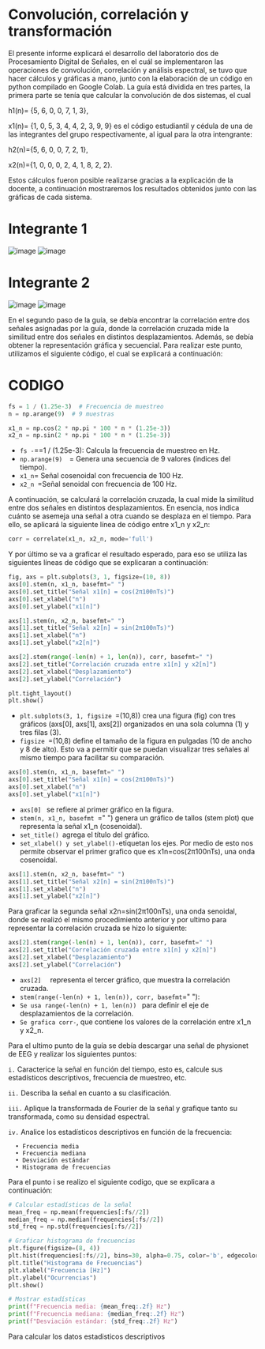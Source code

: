# Convolución, correlación y transformación
El presente informe explicará el desarrollo del laboratorio dos de Procesamiento Digital de Señales, en el cuál se implementaron las operaciones de convolución, correlación y análisis espectral, se tuvo que hacer cálculos y gráficas a mano, junto con la elaboración de un código en python compilado en Google Colab.
La guía está dividida en tres partes, la primera parte  se tenía que calcular la convolución de dos sistemas, el cual

h1(n)= {5, 6, 0, 0, 7, 1, 3}, 

x1(n)= {1, 0, 5, 3, 4, 4, 2, 3, 9, 9} es el código estudiantil y cédula  de una de las integrantes del grupo respectivamente, al igual para la otra intengrante:

h2(n)={5, 6, 0, 0, 7, 2, 1}, 

x2(n)={1, 0, 0, 0, 2, 4, 1, 8, 2, 2}.

Estos cálculos fueron posible realizarse gracias a la explicación de la docente, a continuación mostraremos los resultados obtenidos junto con las gráficas de cada sistema.
# Integrante 1
![image](https://github.com/user-attachments/assets/cc6dee0f-825c-4bf1-9e52-0e5c532c8243)
![image](https://github.com/user-attachments/assets/bf065dee-ed25-40ed-9935-e1e731be26f5)


# Integrante 2
![image](https://github.com/user-attachments/assets/74e5d430-629c-490d-bfb2-5c095d896caf)
![image](https://github.com/user-attachments/assets/f335a4e5-34ad-4e0d-b391-3446d14ed2a1)

En el segundo paso de la guía, se debía encontrar la correlación entre dos señales asignadas por la guía, donde la correlación cruzada mide la similitud entre dos señales en distintos desplazamientos. Además, se debía obtener la representación gráfica y secuencial. Para realizar este punto, utilizamos el siguiente código, el cual se explicará a continuación:

# CODIGO
```Python
fs = 1 / (1.25e-3)  # Frecuencia de muestreo
n = np.arange(9)  # 9 muestras

x1_n = np.cos(2 * np.pi * 100 * n * (1.25e-3))
x2_n = np.sin(2 * np.pi * 100 * n * (1.25e-3))
```
- `fs -`==1 / (1.25e-3): Calcula la frecuencia de muestreo en Hz.
 - `np.arange(9)  `= Genera una secuencia de 9 valores (índices del tiempo).
- ` x1_n `= Señal cosenoidal con frecuencia de 100 Hz.
- `x2_n `=Señal senoidal con frecuencia de 100 Hz.

A continuación, se calculará la correlación cruzada, la cual mide la similitud entre dos señales en distintos desplazamientos. En esencia, nos indica cuánto se asemeja una señal a otra cuando se desplaza en el tiempo. Para ello, se aplicará la siguiente línea de código entre x1_n y x2_n:
```Python
corr = correlate(x1_n, x2_n, mode='full')
```
Y por último se va a graficar el resultado esperado, para eso se utiliza las siguientes líneas de código que se explicaran a continuación:
```Python
fig, axs = plt.subplots(3, 1, figsize=(10, 8))
axs[0].stem(n, x1_n, basefmt=" ")
axs[0].set_title("Señal x1[n] = cos(2π100nTs)")
axs[0].set_xlabel("n")
axs[0].set_ylabel("x1[n]")

axs[1].stem(n, x2_n, basefmt=" ")
axs[1].set_title("Señal x2[n] = sin(2π100nTs)")
axs[1].set_xlabel("n")
axs[1].set_ylabel("x2[n]")

axs[2].stem(range(-len(n) + 1, len(n)), corr, basefmt=" ")
axs[2].set_title("Correlación cruzada entre x1[n] y x2[n]")
axs[2].set_xlabel("Desplazamiento")
axs[2].set_ylabel("Correlación")

plt.tight_layout()
plt.show()
```
- `plt.subplots(3, 1, figsize `=(10,8)) crea una figura (fig) con tres gráficos (axs[0], axs[1], axs[2]) organizados en una sola columna (1) y tres filas (3).
- `figsize `=(10,8) define el tamaño de la figura en pulgadas (10 de ancho y 8 de alto).
Esto va a permitir que se puedan visualizar tres señales al mismo tiempo para facilitar su comparación.
```Python
axs[0].stem(n, x1_n, basefmt=" ")
axs[0].set_title("Señal x1[n] = cos(2π100nTs)")
axs[0].set_xlabel("n")
axs[0].set_ylabel("x1[n]")
```
- `axs[0] ` se refiere al primer gráfico en la figura.
- `stem(n, x1_n, basefmt `=" ") genera un gráfico de tallos (stem plot) que representa la señal x1_n (cosenoidal).
- `set_title() `agrega el título del gráfico.
- `set_xlabel() y set_ylabel()-`etiquetan los ejes.
Por medio de esto nos permite observar el primer grafico que es x1n=cos(2π100nTs), una onda cosenoidal.
```Python
axs[1].stem(n, x2_n, basefmt=" ")
axs[1].set_title("Señal x2[n] = sin(2π100nTs)")
axs[1].set_xlabel("n")
axs[1].set_ylabel("x2[n]")
```
Para graficar la segunda señal x2n=sin(2π100nTs), una onda senoidal, donde se realizó el mismo procedimiento anterior y por ultimo para representar la correlación cruzada se hizo lo siguiente:
```Python
axs[2].stem(range(-len(n) + 1, len(n)), corr, basefmt=" ")
axs[2].set_title("Correlación cruzada entre x1[n] y x2[n]")
axs[2].set_xlabel("Desplazamiento")
axs[2].set_ylabel("Correlación")
```
- `axs[2]  ` representa el tercer gráfico, que muestra la correlación cruzada.
- ` stem(range(-len(n) + 1, len(n)), corr, basefmt `=" "):
- `Se usa range(-len(n) + 1, len(n)) ` para definir el eje de desplazamientos de la correlación.
- `Se grafica corr-`, que contiene los valores de la correlación entre x1_n y x2_n.
  

Para el ultimo punto de la guía se debía descargar una señal de physionet de EEG y realizar los siguientes puntos:

`i.` Caracterice la señal en función del tiempo, esto es, calcule sus estadísticos descriptivos, frecuencia de muestreo, etc.

`ii.` Describa la señal en cuanto a su clasificación. 

`iii.` Aplique la transformada de Fourier de la señal y grafique tanto su transformada, como su densidad espectral. 

`iv.` Analice los estadísticos descriptivos en función de la frecuencia:

      • Frecuencia media
      • Frecuencia mediana
      • Desviación estándar
      • Histograma de frecuencias

Para el punto i se realizo el siguiente codigo, que se explicara a continuación:
```Python
# Calcular estadísticas de la señal
mean_freq = np.mean(frequencies[:fs//2])
median_freq = np.median(frequencies[:fs//2])
std_freq = np.std(frequencies[:fs//2])

# Graficar histograma de frecuencias
plt.figure(figsize=(8, 4))
plt.hist(frequencies[:fs//2], bins=30, alpha=0.75, color='b', edgecolor='black')
plt.title("Histograma de Frecuencias")
plt.xlabel("Frecuencia [Hz]")
plt.ylabel("Ocurrencias")
plt.show()

# Mostrar estadísticas
print(f"Frecuencia media: {mean_freq:.2f} Hz")
print(f"Frecuencia mediana: {median_freq:.2f} Hz")
print(f"Desviación estándar: {std_freq:.2f} Hz")
```

Para calcular los datos estadisticos descriptivos
